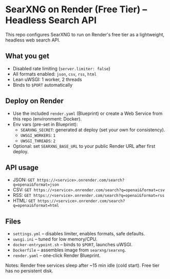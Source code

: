 # SearXNG on Render (Free Tier) – Headless Search API

This repo configures SearXNG to run on Render's free tier as a lightweight, headless web search API.

## What you get

- Disabled rate limiting (`server.limiter: false`)
- All formats enabled: `json`, `csv`, `rss`, `html`
- Lean uWSGI: 1 worker, 2 threads
- Binds to `$PORT` automatically

## Deploy on Render

- Use the included `render.yaml` (Blueprint) or create a Web Service from this repo (environment: Docker).
- Env vars (pre-set in Blueprint):
  - `SEARXNG_SECRET`: generated at deploy (set your own for consistency).
  - `UWSGI_WORKERS`: `1`
  - `UWSGI_THREADS`: `2`
- Optional: set `SEARXNG_BASE_URL` to your public Render URL after first deploy.

## API usage

- JSON: `GET https://<service>.onrender.com/search?q=openai&format=json`
- CSV: `GET https://<service>.onrender.com/search?q=openai&format=csv`
- RSS: `GET https://<service>.onrender.com/search?q=openai&format=rss`
- HTML: `GET https://<service>.onrender.com/search?q=openai&format=html`

## Files

- `settings.yml` – disables limiter, enables formats, safe defaults.
- `uwsgi.ini` – tuned for low memory/CPU.
- `docker-entrypoint.sh` – binds to `$PORT`, launches uWSGI.
- `Dockerfile` – assembles image from `searxng/searxng`.
- `render.yaml` – one‑click Render Blueprint.

Notes: Render free services sleep after ~15 min idle (cold start). Free tier has no persistent disk.
